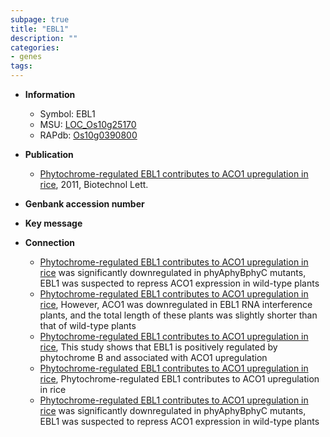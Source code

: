 ```yaml
---
subpage: true
title: "EBL1"
description: ""
categories:
- genes
tags: 
---
```


* **Information**  
    + Symbol: EBL1  
    + MSU: [LOC_Os10g25170](http://rice.plantbiology.msu.edu/cgi-bin/ORF_infopage.cgi?orf=LOC_Os10g25170)  
    + RAPdb: [Os10g0390800](http://rapdb.dna.affrc.go.jp/viewer/gbrowse_details/irgsp1?name=Os10g0390800)  

* **Publication**  
    + [Phytochrome-regulated EBL1 contributes to ACO1 upregulation in rice](http://www.ncbi.nlm.nih.gov/pubmed?term=Phytochrome-regulated+EBL1+contributes+to+ACO1+upregulation+in+rice%5BTitle%5D), 2011, Biotechnol Lett.

* **Genbank accession number**  

* **Key message**  

* **Connection**  
    + [Phytochrome-regulated EBL1 contributes to ACO1 upregulation in rice](OsEREBP1-LIKE+1) was significantly downregulated in phyAphyBphyC mutants, EBL1 was suspected to repress ACO1 expression in wild-type plants
    + [Phytochrome-regulated EBL1 contributes to ACO1 upregulation in rice](http://www.ncbi.nlm.nih.gov/pubmed?term=Phytochrome-regulated+EBL1+contributes+to+ACO1+upregulation+in+rice%5BTitle%5D), However, ACO1 was downregulated in EBL1 RNA interference plants, and the total length of these plants was slightly shorter than that of wild-type plants
    + [Phytochrome-regulated EBL1 contributes to ACO1 upregulation in rice](http://www.ncbi.nlm.nih.gov/pubmed?term=Phytochrome-regulated+EBL1+contributes+to+ACO1+upregulation+in+rice%5BTitle%5D), This study shows that EBL1 is positively regulated by phytochrome B and associated with ACO1 upregulation
    + [Phytochrome-regulated EBL1 contributes to ACO1 upregulation in rice](http://www.ncbi.nlm.nih.gov/pubmed?term=Phytochrome-regulated+EBL1+contributes+to+ACO1+upregulation+in+rice%5BTitle%5D), Phytochrome-regulated EBL1 contributes to ACO1 upregulation in rice
    + [Phytochrome-regulated EBL1 contributes to ACO1 upregulation in rice](OsEREBP1-LIKE+1) was significantly downregulated in phyAphyBphyC mutants, EBL1 was suspected to repress ACO1 expression in wild-type plants



